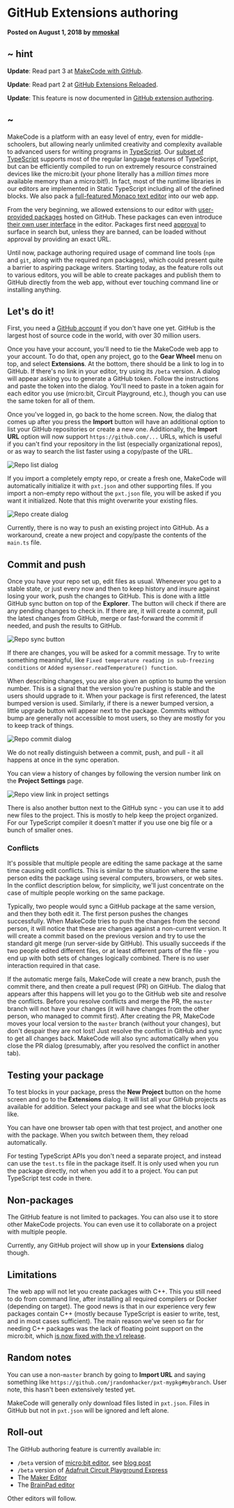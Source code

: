 # GitHub Extensions authoring

**Posted on August 1, 2018 by [mmoskal](https://github.com/mmoskal)**

## ~ hint

**Update**: Read part 3 at [MakeCode with GitHub](/blog/makecode-with-github).

**Update**: Read part 2 at [GitHub Extensions Reloaded](/blog/github-extensions-reloaded).

**Update**: This feature is now documented in [GitHub extension authoring](/extensions/github-authoring).

## ~

MakeCode is a platform with an easy level of entry, even for middle-schoolers, but allowing nearly unlimited creativity and complexity available to advanced users for writing programs in [TypeScript](https://www.typescriptlang.org/). Our [subset of TypeScript](https://makecode.com/language) supports most of the regular language features of TypeScript, but can be efficiently compiled to run on extremely resource constrained devices like the micro:bit (your phone literally has a _million times_ more available memory than a micro:bit!). In fact, most of the runtime libraries in our editors are implemented in Static TypeScript including all of the defined blocks. We also pack a [full-featured Monaco text editor](https://makecode.com/js/editor) into our web app.

From the very beginning, we allowed extensions to our editor with [user-provided packages](/extensions/getting-started) hosted on GitHub. These packages can even introduce [their own user interface](/extensions/extensions) in the editor. Packages first need [approval](/extensions/approval) to surface in search but, unless they are banned, can be loaded without approval by providing an exact URL.

Until now, package authoring required usage of command line tools (`npm` and `git`, along with the required npm packages), which could present quite a barrier to aspiring package writers. Starting today, as the feature rolls out to various editors, you will be able to create packages and publish them to GitHub directly from the web app, without ever touching command line or installing anything.

## Let's do it!

First, you need a [GitHub account](https://github.com/join) if you don't have one yet. GitHub is the largest host of source code in the world, with over 30 million users.

Once you have your account, you'll need to tie the MakeCode web app to your account. To do that, open any project, go to the **Gear Wheel** menu on top, and select **Extensions**. At the bottom, there should be a link to log in to GitHub. If there's no link in your editor, try using its `/beta` version. A dialog will appear asking you to generate a GitHub token. Follow the instructions and paste the token into the dialog. You'll need to paste in a token again for each editor you use (micro:bit, Circuit Playground, etc.), though you can use the same token for all of them.

Once you've logged in, go back to the home screen. Now, the dialog that comes up after you press the **Import** button will have an additional option to list your GitHub repositories or create a new one.
Additionally, the **Import URL** option will now support `https://github.com/...` URLs, which is useful if you can't find your repository in the list (especially organizational repos), or as way to search the list faster using a copy/paste of the URL.

![Repo list dialog](/static/blog/github-packages/repo-list.png)

If you import a completely empty repo, or create a fresh one, MakeCode will automatically initialize it with `pxt.json` and other supporting files. If you import a non-empty repo without the `pxt.json` file, you will be asked if you want it initialized. Note that this might overwrite your existing files.

![Repo create dialog](/static/blog/github-packages/repo-create.png)

Currently, there is no way to push an existing project into GitHub. As a workaround, create a new project
and copy/paste the contents of the `main.ts` file.

## Commit and push

Once you have your repo set up, edit files as usual. Whenever you get to a stable state, or just every now and
then to keep history and insure against losing your work, push the changes to GitHub. This is done with a little GitHub sync button on top of the **Explorer**. The button will check if there are any pending changes to check in. If there are, it will create a commit, pull the latest changes from GitHub, merge or fast-forward the commit if needed, and push the results to GitHub.

![Repo sync button](/static/blog/github-packages/repo-sync.png)

If there are changes, you will be asked for a commit message. Try to write something meaningful, like
`Fixed temperature reading in sub-freezing conditions` or `Added mysensor.readTemperature() function`.

When describing changes, you are also given an option to bump the version number. This is a signal that the version you're pushing is stable and the users should upgrade to it. When your package is first referenced, the latest bumped version is used. Similarly, if there is a newer bumped version, a little upgrade button will appear next to the package. Commits without bump are generally not accessible to most users, so they are mostly for you to keep track of things.

![Repo commit dialog](/static/blog/github-packages/repo-commit.png)

We do not really distinguish between a commit, push, and pull - it all happens at once in the sync operation.

You can view a history of changes by following the version number link on the **Project Settings** page.

![Repo view link in project settings](/static/blog/github-packages/repo-view.png)

There is also another button next to the GitHub sync - you can use it to add new files to the project.
This is mostly to help keep the project organized. For our TypeScript compiler it doesn't matter if you
use one big file or a bunch of smaller ones.

### Conflicts

It's possible that multiple people are editing the same package at the same time causing edit conflicts. This is similar to the situation where the same person edits the package using several computers, browsers, or web sites. In the conflict description below, for simplicity, we'll just concentrate on the case of multiple people working on the same package.

Typically, two people would sync a GitHub package at the same version, and then they both edit it. The first person pushes the changes successfully. When MakeCode tries to push the changes from the second person,
it will notice that these are changes against a non-current version. It will create a commit based on the previous version and try to use the standard git merge (run server-side by GitHub). This usually succeeds if the two people edited different files, or at least different parts of the file - you end up with both sets of changes logically combined. There is no user interaction required in that case.

If the automatic merge fails, MakeCode will create a new branch, push the commit there, and then create a pull request (PR) on GitHub. The dialog that appears after this happens will let you go to the GitHub web site and resolve the conflicts. Before you resolve conflicts and merge the PR, the `master` branch will not have your changes (it will have changes from the other person, who managed to commit first). After creating the PR, MakeCode moves your local version to the `master` branch (without your changes), but don't despair they are not lost! Just resolve the conflict in GitHub and sync to get all changes back. MakeCode will also sync automatically when you close the PR dialog (presumably, after you resolved the conflict in another tab).

## Testing your package

To test blocks in your package, press the **New Project** button on the home screen and go to the **Extensions** dialog. It will list all your GitHub projects as available for addition. Select your package and see what the blocks look like.

You can have one browser tab open with that test project, and another one with the package. When you switch between them, they reload automatically.

For testing TypeScript APIs you don't need a separate project, and instead can
use the `test.ts` file in the package itself. It is only used when you run the package
directly, not when you add it to a project. You can put TypeScript test code in there.

## Non-packages

The GitHub feature is not limited to packages. You can also use it to store other MakeCode projects.
You can even use it to collaborate on a project with multiple people.

Currently, any GitHub project will show up in your **Extensions** dialog though.

## Limitations

The web app will not let you create packages with C++. This you still need to do from command line, after installing all required compilers or Docker (depending on target). The good news is that in our experience very few packages contain C++ (mostly because TypeScript is easier to write, test, and in most cases sufficient). The main reason we've seen so far for needing C++ packages was the lack of floating point support on the micro:bit, which [is now fixed with the v1 release](https://makecode.com/blog/microbit/v1-beta).

## Random notes

You can use a non-`master` branch by going to **Import URL** and saying something like `https://github.com/jrandomhacker/pxt-mypkg#mybranch`. User note, this hasn't been extensively tested yet.

MakeCode will generally only download files listed in `pxt.json`. Files in GitHub but not in `pxt.json` will be ignored and left alone.

## Roll-out

The GitHub authoring feature is currently available in:

* `/beta` version of [micro:bit editor](https://makecode.microbit.org/beta), see [blog post](https://makecode.com/blog/microbit/v1-beta)
* `/beta` version of [Adafruit Circuit Playground Express](https://makecode.adafruit.com/beta)
* The [Maker Editor](https://maker.makecode.com)
* The [BrainPad editor](https://makecode.brainpad.com)

Other editors will follow.
